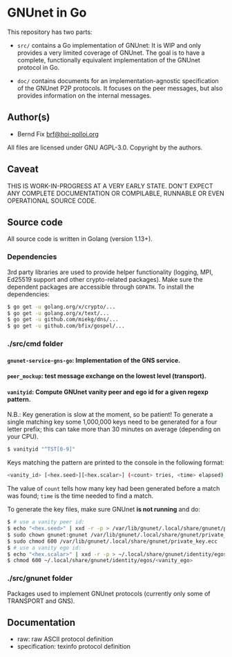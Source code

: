 # GNUnet in Go

This repository has two parts:

* `src/` contains a Go implementation of GNUnet: It is WIP and only provides a
very limited coverage of GNUnet. The goal is to have a complete, functionally
equivalent implementation of the GNUnet protocol in Go.

* `doc/` contains documents for an implementation-agnostic specification of the
GNUnet P2P protocols. It focuses on the peer messages, but also provides
information on the internal messages.

## Author(s)
 * Bernd Fix <brf@hoi-polloi.org>

All files are licensed under GNU AGPL-3.0. Copyright by the authors.

## Caveat

THIS IS WORK-IN-PROGRESS AT A VERY EARLY STATE. DON'T EXPECT ANY COMPLETE
DOCUMENTATION OR COMPILABLE, RUNNABLE OR EVEN OPERATIONAL SOURCE CODE.

## Source code

All source code is written in Golang (version 1.13+).

### Dependencies

3rd party libraries are used to provide helper functionality (logging, MPI,
Ed25519 support and other crypto-related packages). Make sure the dependent
packages are accessible through `GOPATH`. To install the dependencies:

```bash
$ go get -u golang.org/x/crypto/...
$ go get -u golang.org/x/text/...
$ go get -u github.com/miekg/dns/...
$ go get -u github.com/bfix/gospel/...
```

### ./src/cmd folder


#### `gnunet-service-gns-go`: Implementation of the GNS service.

#### `peer_mockup`: test message exchange on the lowest level (transport).

#### `vanityid`: Compute GNUnet vanity peer and ego id for a given regexp pattern.

N.B.: Key generation is slow at the moment, so be patient! To generate a single
matching key some 1,000,000 keys need to be generated for a four letter prefix;
this can take more than 30 minutes on average (depending on your CPU).

```bash
$ vanityid "^TST[0-9]"
```

Keys matching the pattern are printed to the console in the following format:

```bash
<vanity_id> [<hex.seed>][<hex.scalar>] (<count> tries, <time> elapsed)
```
The value of `count` tells how many key had been generated before a match was
found; `time` is the time needed to find a match.

To generate the key files, make sure GNUnet **is not running** and do: 

```bash
$ # use a vanity peer id:
$ echo "<hex.seed>" | xxd -r -p > /var/lib/gnunet/.local/share/gnunet/private_key.ecc
$ sudo chown gnunet:gnunet /var/lib/gnunet/.local/share/gnunet/private_key.ecc
$ sudo chmod 600 /var/lib/gnunet/.local/share/gnunet/private_key.ecc
$ # use a vanity ego id:
$ echo "<hex.scalar>" | xxd -r -p > ~/.local/share/gnunet/identity/egos/<vanity_ego>
$ chmod 600 ~/.local/share/gnunet/identity/egos/<vanity_ego>
```
### ./src/gnunet folder

Packages used to implement GNUnet protocols (currently only some of TRANSPORT
and GNS).

## Documentation

* raw: raw ASCII protocol definition
* specification: texinfo protocol definition

